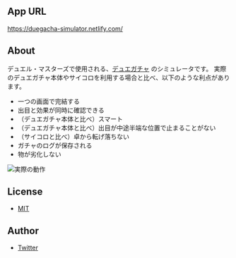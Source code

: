 ## App URL

https://duegacha-simulator.netlify.com/



## About

デュエル・マスターズで使用される、[デュエガチャ](https://dm.takaratomy.co.jp/archive/rule/qa/dmd34-0001/) のシミュレータです。
実際のデュエガチャ本体やサイコロを利用する場合と比べ、以下のような利点があります。

- 一つの画面で完結する
- 出目と効果が同時に確認できる
- （デュエガチャ本体と比べ）スマート
- （デュエガチャ本体と比べ）出目が中途半端な位置で止まることがない
- （サイコロと比べ）卓から転げ落ちない
- ガチャのログが保存される
- 物が劣化しない

![実際の動作](https://user-images.githubusercontent.com/19421813/72959725-acde9300-3dee-11ea-8c6a-f2113c2950ae.gif)



## License

- [MIT](https://github.com/myrear/duegacha/blob/master/LICENSE)



## Author

- [Twitter](https://twitter.com/myrear_)